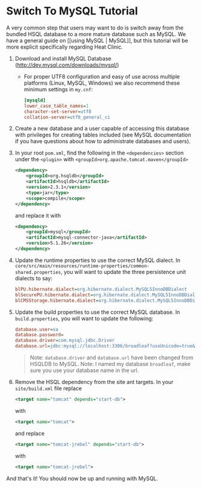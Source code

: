 # Switch To MySQL Tutorial

A very common step that users may want to do is switch away from the bundled HSQL database to a more mature database such as MySQL. We have a general guide on [[using MySQL | MySQL]], but this tutorial will be more explicit specifically regarding Heat Clinic.

1. Download and install MySQL Database (http://dev.mysql.com/downloads/mysql/)

    - For proper UTF8 configuration and easy of use across multiple platforms (Linux, MySQL, Windows) we also recommend these minimum settings in `my.cnf`:

        ```ini
        [mysqld]
        lower_case_table_names=1
        character-set-server=utf8
        collation-server=utf8_general_ci
        ```


2. Create a new database and a user capable of accessing this database with privileges for creating tables included (see MySQL documentation if you have questions about how to administrate databases and users).


3. In your root `pom.xml`, find the following in the `<dependencies>` section under the `<plugin>` with `<groupId>org.apache.tomcat.maven</groupId>`

    ```xml
    <dependency>
        <groupId>org.hsqldb</groupId>
        <artifactId>hsqldb</artifactId>
        <version>2.3.1</version>
        <type>jar</type>
        <scope>compile</scope>
    </dependency>
    ```

    and replace it with

    ```xml
    <dependency>
        <groupId>mysql</groupId>
        <artifactId>mysql-connector-java</artifactId>
        <version>5.1.26</version>
    </dependency>
    ```


4. Update the runtime properties to use the correct MySQL dialect. In `core/src/main/resources/runtime-properties/common-shared.properties`, you will want to update the three persistence unit dialects to say:

    ```ini
    blPU.hibernate.dialect=org.hibernate.dialect.MySQL5InnoDBDialect
    blSecurePU.hibernate.dialect=org.hibernate.dialect.MySQL5InnoDBDialect
    blCMSStorage.hibernate.dialect=org.hibernate.dialect.MySQL5InnoDBDialect
    ```


5. Update the build properties to use the correct MySQL database. In `build.properties`, you will want to update the following:

    ```ini
    database.user=sa
    database.password=
    database.driver=com.mysql.jdbc.Driver
    database.url=jdbc:mysql://localhost:3306/broadleaf?useUnicode=true&amp;characterEncoding=utf8
    ```
    > Note: `database.driver` and `database.url` have been changed from HSQLDB to MySQL.
    > Note: I named my database `broadleaf`, make sure you use your database name in the url.


6. Remove the HSQL dependency from the site ant targets. In your `site/build.xml` file replace

    ```xml
    <target name="tomcat" depends="start-db">
    ```

    with

    ```xml
    <target name="tomcat">
    ```

    and replace

    ```xml
    <target name="tomcat-jrebel" depends="start-db">
    ```

    with

    ```xml
    <target name="tomcat-jrebel">
    ```


And that's it! You should now be up and running with MySQL.

